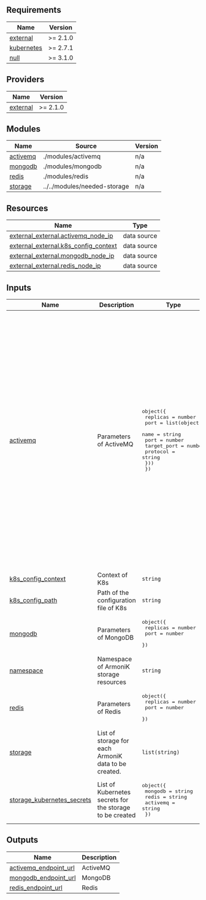<!-- BEGIN_TF_DOCS -->
## Requirements

| Name | Version |
|------|---------|
| <a name="requirement_external"></a> [external](#requirement\_external) | >= 2.1.0 |
| <a name="requirement_kubernetes"></a> [kubernetes](#requirement\_kubernetes) | >= 2.7.1 |
| <a name="requirement_null"></a> [null](#requirement\_null) | >= 3.1.0 |

## Providers

| Name | Version |
|------|---------|
| <a name="provider_external"></a> [external](#provider\_external) | >= 2.1.0 |

## Modules

| Name | Source | Version |
|------|--------|---------|
| <a name="module_activemq"></a> [activemq](#module\_activemq) | ./modules/activemq | n/a |
| <a name="module_mongodb"></a> [mongodb](#module\_mongodb) | ./modules/mongodb | n/a |
| <a name="module_redis"></a> [redis](#module\_redis) | ./modules/redis | n/a |
| <a name="module_storage"></a> [storage](#module\_storage) | ../../modules/needed-storage | n/a |

## Resources

| Name | Type |
|------|------|
| [external_external.activemq_node_ip](https://registry.terraform.io/providers/hashicorp/external/latest/docs/data-sources/external) | data source |
| [external_external.k8s_config_context](https://registry.terraform.io/providers/hashicorp/external/latest/docs/data-sources/external) | data source |
| [external_external.mongodb_node_ip](https://registry.terraform.io/providers/hashicorp/external/latest/docs/data-sources/external) | data source |
| [external_external.redis_node_ip](https://registry.terraform.io/providers/hashicorp/external/latest/docs/data-sources/external) | data source |

## Inputs

| Name | Description | Type | Default | Required |
|------|-------------|------|---------|:--------:|
| <a name="input_activemq"></a> [activemq](#input\_activemq) | Parameters of ActiveMQ | <pre>object({<br>    replicas = number<br>    port     = list(object({<br>      name        = string<br>      port        = number<br>      target_port = number<br>      protocol    = string<br>    }))<br>  })</pre> | <pre>{<br>  "port": [<br>    {<br>      "name": "amqp",<br>      "port": 5672,<br>      "protocol": "TCP",<br>      "target_port": 5672<br>    },<br>    {<br>      "name": "dashboard",<br>      "port": 8161,<br>      "protocol": "TCP",<br>      "target_port": 8161<br>    },<br>    {<br>      "name": "openwire",<br>      "port": 61616,<br>      "protocol": "TCP",<br>      "target_port": 61616<br>    },<br>    {<br>      "name": "stomp",<br>      "port": 61613,<br>      "protocol": "TCP",<br>      "target_port": 61613<br>    },<br>    {<br>      "name": "mqtt",<br>      "port": 1883,<br>      "protocol": "TCP",<br>      "target_port": 1883<br>    }<br>  ],<br>  "replicas": 1<br>}</pre> | no |
| <a name="input_k8s_config_context"></a> [k8s\_config\_context](#input\_k8s\_config\_context) | Context of K8s | `string` | `"default"` | no |
| <a name="input_k8s_config_path"></a> [k8s\_config\_path](#input\_k8s\_config\_path) | Path of the configuration file of K8s | `string` | `"~/.kube/config"` | no |
| <a name="input_mongodb"></a> [mongodb](#input\_mongodb) | Parameters of MongoDB | <pre>object({<br>    replicas = number<br>    port     = number<br>  })</pre> | <pre>{<br>  "port": 27017,<br>  "replicas": 1<br>}</pre> | no |
| <a name="input_namespace"></a> [namespace](#input\_namespace) | Namespace of ArmoniK storage resources | `string` | `"armonik-storage"` | no |
| <a name="input_redis"></a> [redis](#input\_redis) | Parameters of Redis | <pre>object({<br>    replicas = number<br>    port     = number<br>  })</pre> | <pre>{<br>  "port": 6379,<br>  "replicas": 1<br>}</pre> | no |
| <a name="input_storage"></a> [storage](#input\_storage) | List of storage for each ArmoniK data to be created. | `list(string)` | <pre>[<br>  "MongoDB"<br>]</pre> | no |
| <a name="input_storage_kubernetes_secrets"></a> [storage\_kubernetes\_secrets](#input\_storage\_kubernetes\_secrets) | List of Kubernetes secrets for the storage to be created | <pre>object({<br>    mongodb  = string<br>    redis    = string<br>    activemq = string<br>  })</pre> | <pre>{<br>  "activemq": "activemq-storage-secret",<br>  "mongodb": "",<br>  "redis": "redis-storage-secret"<br>}</pre> | no |

## Outputs

| Name | Description |
|------|-------------|
| <a name="output_activemq_endpoint_url"></a> [activemq\_endpoint\_url](#output\_activemq\_endpoint\_url) | ActiveMQ |
| <a name="output_mongodb_endpoint_url"></a> [mongodb\_endpoint\_url](#output\_mongodb\_endpoint\_url) | MongoDB |
| <a name="output_redis_endpoint_url"></a> [redis\_endpoint\_url](#output\_redis\_endpoint\_url) | Redis |
<!-- END_TF_DOCS -->